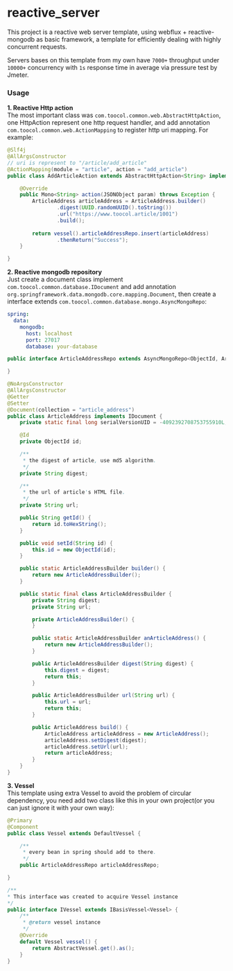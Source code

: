 # reactive_server

This project is a reactive web server template, using webflux + reactive-mongodb as basic framework, a template for efficiently dealing with highly concurrent requests.  

Servers bases on this template from my own have `7000+` throughput under `10000+` concurrency with `1s` response time in average via pressure test by Jmeter.

### Usage
**1. Reactive Http action**  
The most important class was `com.toocol.common.web.AbstractHttpAction`, one HttpAction represent one http request handler, and add annotation `com.toocol.common.web.ActionMapping` to register http uri mapping. For example:  
```java
@Slf4j
@AllArgsConstructor
// uri is represent to "/article/add_article"
@ActionMapping(module = "article", action = "add_article")
public class AddArticleAction extends AbstractHttpAction<String> implements IVessel {

    @Override
    public Mono<String> action(JSONObject param) throws Exception {
        ArticleAddress articleAddress = ArticleAddress.builder()
                .digest(UUID.randomUUID().toString())
                .url("https://www.toocol.article/1001")
                .build();
                
        return vessel().articleAddressRepo.insert(articleAddress)
                .thenReturn("Success");
    }

}
```

**2. Reactive mongodb repository**  
Just create a document class implement `com.toocol.common.database.IDocument` and add annotation `org.springframework.data.mongodb.core.mapping.Document`, then create a interface extends `com.toocol.common.database.mongo.AsyncMongoRepo`:  
```yml
spring:
  data:
    mongodb:
      host: localhost
      port: 27017
      database: your-database
```
```java
public interface ArticleAddressRepo extends AsyncMongoRepo<ObjectId, ArticleAddress> {

}
```
```java
@NoArgsConstructor
@AllArgsConstructor
@Getter
@Setter
@Document(collection = "article_address")
public class ArticleAddress implements IDocument {
    private static final long serialVersionUID = -4092392708753755910L;

    @Id
    private ObjectId id;

    /**
     * the digest of article, use md5 algorithm.
     */
    private String digest;

    /**
     * the url of article's HTML file.
     */
    private String url;

    public String getId() {
        return id.toHexString();
    }

    public void setId(String id) {
        this.id = new ObjectId(id);
    }

    public static ArticleAddressBuilder builder() {
        return new ArticleAddressBuilder();
    }

    public static final class ArticleAddressBuilder {
        private String digest;
        private String url;

        private ArticleAddressBuilder() {
        }

        public static ArticleAddressBuilder anArticleAddress() {
            return new ArticleAddressBuilder();
        }

        public ArticleAddressBuilder digest(String digest) {
            this.digest = digest;
            return this;
        }

        public ArticleAddressBuilder url(String url) {
            this.url = url;
            return this;
        }

        public ArticleAddress build() {
            ArticleAddress articleAddress = new ArticleAddress();
            articleAddress.setDigest(digest);
            articleAddress.setUrl(url);
            return articleAddress;
        }
    }
}
```

**3. Vessel**  
This template using extra Vessel to avoid the problem of circular dependency, you need add two class like this in your own project(or you can just ignore it with your own way):  
```java
@Primary
@Component
public class Vessel extends DefaultVessel {

    /**
     * every bean in spring should add to there.
     */
    public ArticleAddressRepo articleAddressRepo;

}
```
```java
/**
* This interface was created to acquire Vessel instance
*/
public interface IVessel extends IBasisVessel<Vessel> {
    /**
     * @return vessel instance
     */
    @Override
    default Vessel vessel() {
        return AbstractVessel.get().as();
    }
}

```
